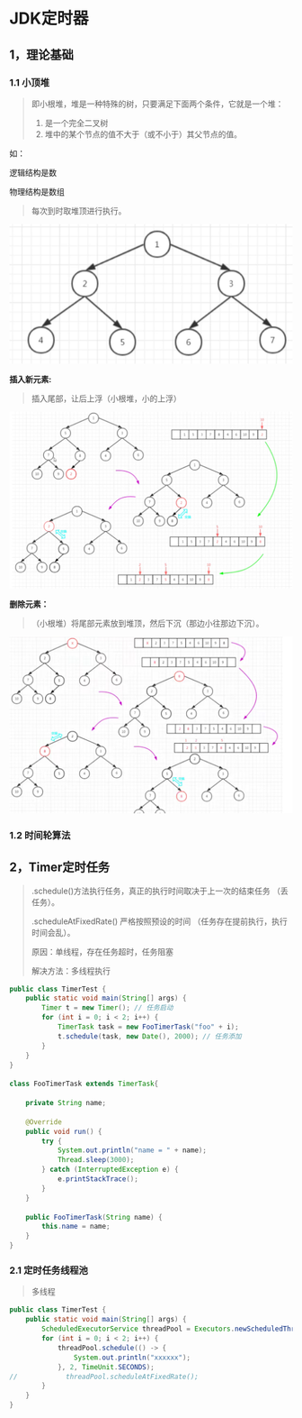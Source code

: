 # JDK定时器

## 1，理论基础

### 1.1 小顶堆

> 即小根堆，堆是一种特殊的树，只要满足下面两个条件，它就是一个堆：
>
> 1. 是一个完全二叉树
> 2. 堆中的某个节点的值不大于（或不小于）其父节点的值。

如：

逻辑结构是数

物理结构是数组

> 每次到时取堆顶进行执行。

![image-20220106225033606](asserts/小根堆.png)

**插入新元素:**

> 插入尾部，让后上浮（小根堆，小的上浮）

![image-20220106231456119](asserts/插入元素.png)



**删除元素：**

> （小根堆）将尾部元素放到堆顶，然后下沉（那边小往那边下沉）。

![image-20220106232245650](asserts/删除元素.png)

### 1.2 时间轮算法





## 2，Timer定时任务

> .schedule()方法执行任务，真正的执行时间取决于上一次的结束任务 （丢任务）。
>
> .scheduleAtFixedRate() 严格按照预设的时间 （任务存在提前执行，执行时间会乱）。
>
> 原因：单线程，存在任务超时，任务阻塞
>
> 解决方法：多线程执行

```java
public class TimerTest {
    public static void main(String[] args) {
        Timer t = new Timer(); // 任务启动
        for (int i = 0; i < 2; i++) {
            TimerTask task = new FooTimerTask("foo" + i);
            t.schedule(task, new Date(), 2000); // 任务添加
        }
    }
}

class FooTimerTask extends TimerTask{

    private String name; 

    @Override
    public void run() {
        try {
            System.out.println("name = " + name);
            Thread.sleep(3000);
        } catch (InterruptedException e) {
            e.printStackTrace();
        }
    }

    public FooTimerTask(String name) {
        this.name = name;
    }
}
```



### 2.1 定时任务线程池

> 多线程

```java
public class TimerTest {
    public static void main(String[] args) {
        ScheduledExecutorService threadPool = Executors.newScheduledThreadPool(10);
        for (int i = 0; i < 2; i++) {
            threadPool.schedule(() -> {
                System.out.println("xxxxxx");
            }, 2, TimeUnit.SECONDS);
//            threadPool.scheduleAtFixedRate();
        }
    }
}
```

